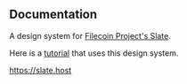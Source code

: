 ## Documentation

A design system for [Filecoin Project's Slate](https://github.com/filecoin-project/slate).

Here is a [tutorial](https://docs.filecoin.io/build/examples/web-applications/overview/) that uses this design system.

https://slate.host
